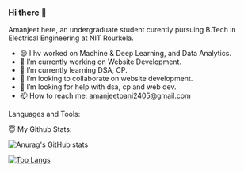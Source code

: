 ### Hi there 👋

Amanjeet here, an undergraduate student curently pursuing B.Tech in Electrical Engineering at NIT Rourkela.

* 😄 I'hv worked on Machine & Deep Learning, and Data Analytics.
* 🔭 I’m currently working on Website Development.
* 🌱 I’m currently learning DSA, CP.
* 👯 I’m looking to collaborate on website development.
* 🤔 I’m looking for help with dsa, cp and web dev.
* 📫 How to reach me: amanjeetpani2405@gmail.com

Languages and Tools:
  

😇 My Github Stats:

![Anurag's GitHub stats](https://github-readme-stats.vercel.app/api?username=Amanjeet-07&show_icons=true&theme=radical)

[![Top Langs](https://github-readme-stats.vercel.app/api/top-langs/?username=Amanjeet-07&show_icons=true&theme=tokyonight&layout=compact)](https://github.com/anuraghazra/github-readme-stats)



